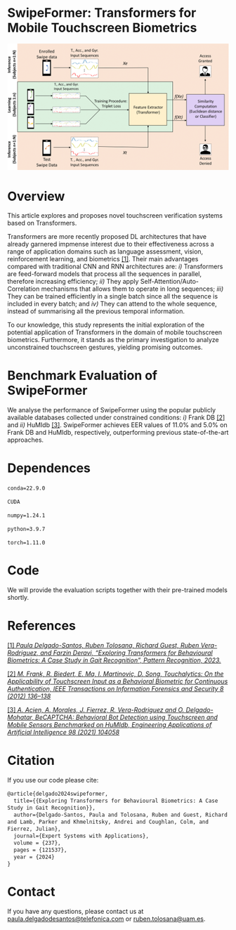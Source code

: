 # SwipeFormer: Transformers for Mobile Touchscreen Biometrics

![Header](./Images/SwipeFormer.png)

<!---# Welcome! 

In this page we provide all the necessary information to replicate the experimental protocol of SwipeFormer, a novel mobile touchscreen verification system based on
Transformers. --->


# Overview

This article explores and proposes novel touchscreen verification systems based on Transformers.

Transformers are more recently proposed DL architectures that have already garnered impmense interest due to their effectiveness across a range of application domains such as language assessment, vision, reinforcement learning, and biometrics [\[1\]](https://www.sciencedirect.com/science/article/pii/S003132032300496X). Their main advantages compared with traditional CNN and RNN architectures are: *i)* Transformers are feed-forward models that process all the sequences in parallel, therefore increasing efficiency; *ii)* They apply Self-Attention/Auto-Correlation mechanisms that allows them to operate in long sequences; *iii)* They can be trained efficiently in a single batch since all the sequence is included in every batch; and *iv)* They can attend to the whole sequence, instead of summarising all the previous temporal information.

To our knowledge, this study represents the initial exploration of the potential application of Transformers in the domain of mobile touchscreen biometrics. Furthermore, it stands as the primary investigation to analyze unconstrained touchscreen gestures, yielding promising outcomes.


# Benchmark Evaluation of SwipeFormer

We analyse the performance of SwipeFormer using the popular publicly available databases collected under constrained conditions: *i)* Frank DB [\[2\]](https://ieeexplore.ieee.org/document/6331527?denied=) and *ii)* HuMIdb [\[3\]](https://www.sciencedirect.com/science/article/pii/S0952197620303274). SwipeFormer achieves EER values of 11.0\% and 5.0\% on Frank DB and HuMIdb, respectively, outperforming previous state-of-the-art approaches.


# Dependences 

`conda=22.9.0`

`CUDA`

`numpy=1.24.1`

`python=3.9.7`

`torch=1.11.0`


# Code

We will provide the evaluation scripts together with their pre-trained models shortly. 
<!--We provide the evaluation scripts together with their pre-trained models in this repo. -->



<!---over an evaluation set of *U* = 1000 subjects unseen in the training and validation phases. The metric chosen for evaluation is the Equal Error Rate (EER). 

We consider a fixed number of 15 acquisition sessions per subject. Out of these, we use a variable number of enrolment sessions (*E* = 1, 2, 5, 7, 10) in order to assess the performance adaptation of the system to reduced availability of enrolment data. Additionally, also the experiments are repeated changing the input sequence length, *L* = 30, 50, 70, 100, to evaluate the optimal keystroke sequence length.

The table below reports the results obtained by TypeFormer in comparison with two recently proposed keystroke verification studies. In [\[3\]](https://arxiv.org/abs/2212.13075), a different Transformer-based architecture was proposed as a preliminary version of the current work. In [\[4\]](https://ieeexplore.ieee.org/document/9539873), TypeNet, a Long Short Term Memory Recurrent Neural Network, was proposed.

The results contained in the table are expressed in terms of EER (%), and obtained according to the same experimental protocol, data subjects, and data acquisition sessions (corresponding to Table 2 in [\[1\]](https://arxiv.org/abs/2212.13075)). 

| Sequence Lenght *L* | Model | *E* = 1 | *E* = 2 | *E* = 5 | *E* = 7 | *E* = 10 |
| ---| --- | --- | --- | --- | --- | --- |
| 30 | TypeNet [\[4\]](https://ieeexplore.ieee.org/document/9539873) | 14.20 | 12.50 | 11.30 | 10.90 | 10.50 |
| 30 | **TypeFormer** [\[1\]](https://arxiv.org/abs/2212.13075) | **9.48** | **7.48** | **5.78** | **5.40** | **4.94** |
| 50 | TypeNet [\[4\]](https://ieeexplore.ieee.org/document/9539873) | 12.60 | 10.70 | 9.20 | 8.50 | 8.00 |
| 50 | Preliminary Transformer [\[3\]](https://arxiv.org/abs/2212.13075) | 6.99 | - | 3.84 | - | 3.15 |
| 50 | **TypeFormer** [\[1\]](https://arxiv.org/abs/2212.13075) | **6.17** | **4.57** | **3.25** | **2.86** | **2.54** |
| 70 | TypeNet [\[4\]](https://ieeexplore.ieee.org/document/9539873) | 11.30 | 9.50 | 7.80 | 7.20 | 6.80 |
| 70 | **TypeFormer** [\[1\]](https://arxiv.org/abs/2212.13075) | **6.44** | **5.08** | **3.72** | **3.30** | **2.96** |
| 100 | TypeNet [\[4\]](https://ieeexplore.ieee.org/document/9539873) | 10.70 | 8.90 | 7.30 | 6.60 | 6.30 |
| 100 | **TypeFormer** [\[1\]](https://arxiv.org/abs/2212.13075) | **8.00** | **6.29** | **4.79** | **4.40** | **3.90** |


# Experimental Protocol
The genuine and impostor score distributions are subject-specific. 

For each subject, genuine scores are obtained comparing the number enrolment sessions (*E*) with 5 verification sessions. The Euclidean distances are computed for each of the verification sessions with each of the *E* enrolment sessions, and then values are averaged over the enrolment sessions. Therefore, for each subject there are 5 genuine scores, one for each verification session. 

Concerning the impostor score distribution, for every other subject in the evaluation set, the averaged Euclidean distance value is obtained considering 1 verification session and the above-mentioned 5 enrolment sessions. Consequently, for each subject, there are 999 impostor scores. Based on such distributions, the EER score is calculated per subject, and all EER values are averaged across the entire evaluation set. 

# Data Subjects and Data Acquisition Sessions Used for Evaluation

For each subject, the enrolment sessions are the chosen in a orderly fashion from the first 10 sessions. For *E* = 1, the enrolment session chosen will be the first one. For *E* = 2, the enrolment sessions will be the first two, and so on. The verification sessions selected are always the last 5 sessions out of the 15 sessions per subject considered. 

All data sessions used for evaluation, separated by subject, are reported in the "TypeFormer_benchmark_sessions.json" file uploaded. Each key corresponds to a user identified by their "PARTICIPANT_ID" in the raw data of the Aalto Mobile Keystroke Database. For each user keys, each of the list elements correspond to the "TEST_SECTION_ID" of each of the acquisition sessions in the raw data.--->


# References

[\[1\] *Paula Delgado-Santos, Ruben Tolosana, Richard Guest, Ruben Vera-Rodriguez, and Farzin Deravi, “Exploring Transformers for Behavioural Biometrics: A Case Study in Gait Recognition”, Pattern Recognition, 2023.*](https://www.sciencedirect.com/science/article/pii/S003132032300496X)

[\[2\] *M. Frank, R. Biedert, E. Ma, I. Martinovic, D. Song, Touchalytics: On the Applicability of Touchscreen Input as a Behavioral Biometric for Continuous Authentication, IEEE Transactions on Information Forensics and Security 8 (2012) 136–138*](https://ieeexplore.ieee.org/document/6331527?denied=)

[\[3\] *A. Acien, A. Morales, J. Fierrez, R. Vera-Rodriguez and O. Delgado-Mohatar, BeCAPTCHA: Behavioral Bot Detection using Touchscreen and Mobile Sensors Benchmarked on HuMIdb, Engineering Applications of Artificial Intelligence 98 (2021) 104058*](https://www.sciencedirect.com/science/article/pii/S0952197620303274)

<!---#[\[4\] *B. Li, W. Cui, W. Wang, L. Zhang, Z. Chen, M. Wu, Two-stream Convolution Augmented Transformer for Human Activity Recognition, in: Proc. AAAI Conference on Artificial Intelligence, 2021*](https://ojs.aaai.org/index.php/AAAI/article/view/16103)

[\[5\] *H. Wu, J. Xu, J. Wang, M. Long, Autoformer: Decomposition Transformers with Auto-Correlation for Long-Term
Series Forecasting, in: Proc. Advances in Neural Information Processing Systems, 2021.*](https://proceedings.neurips.cc/paper_files/paper/2021/file/bcc0d400288793e8bdcd7c19a8ac0c2b-Paper.pdf)

[\[6\] *D. Hutchins, I. Schlag, Y. Wu, E. Dyer, B. Neyshabur, Block-Recurrent Transformers, in: Proc. Advances in Neural Information Processing Systems, 2022*](https://proceedings.neurips.cc/paper_files/paper/2022/file/d6e0bbb9fc3f4c10950052ec2359355c-Paper-Conference.pdf)

[\[7\] *A. Vaswani, N. Shazeer, N. Parmar, J. Uszkoreit, L. Jones, A. N. Gomez, L. Kaiser, I. Polosukhin, Attention is All
you Need, in: Proc. Advances in Neural Information Processing Systems, Vol. 30, 2017*](https://proceedings.neurips.cc/paper_files/paper/2017/file/3f5ee243547dee91fbd053c1c4a845aa-Paper.pdf)--->

# Citation

If you use our code please cite:

```
@article{delgado2024swipeformer,
  title={{Exploring Transformers for Behavioural Biometrics: A Case Study in Gait Recognition}},
  author={Delgado-Santos, Paula and Tolosana, Ruben and Guest, Richard and Lamb, Parker and Khmelnitsky, Andrei and Coughlan, Colm, and Fierrez, Julian},
  journal={Expert Systems with Applications},
  volume = {237},
  pages = {121537},
  year = {2024}
}

```

# Contact

If you have any questions, please contact us at [paula.delgadodesantos@telefonica.com](mailto:paula.delgadodesantos@telefonica.com) or [ruben.tolosana@uam.es](mailto:ruben.tolosana@uam.es).

<!---#**Contact: [paula.delgadodesantos@kent.ac.uk](mailto:paula.delgado-de-santos@kent.ac.uk)**--->
